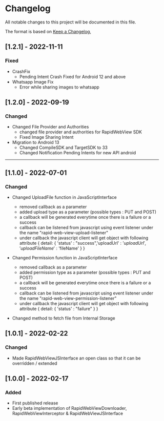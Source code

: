 # Changelog
All notable changes to this project will be documented in this file.

The format is based on [Keep a Changelog](https://keepachangelog.com/en/1.0.0/),

## [1.2.1] - 2022-11-11
### Fixed
- CrashFix
  - Pending Intent Crash Fixed for Android 12 and above
- Whatsapp Image Fix
  - Error while sharing images to whatsapp

## [1.2.0] - 2022-09-19
### Changed
- Changed File Provider and Authorities
  - changed file provider and authorities for RapidWebView SDK
  - Fixed Image Sharing Intent
- Migration to Android 13
  - Changed CompileSDK and TargetSDK to 33
  - Changed Notification Pending Intents for new API android

***

## [1.1.0] - 2022-07-01
### Changed
- Changed UploadFile function in JavaScriptInterface
    - removed callback as a parameter
    - added upload type as a parameter (possible types : PUT and POST)
    - a callback will be generated everytime once there is a failure or a success
    - callback can be listened from javascript using event listener under the name "rapid-web-view-upload-listener"
    - under callback the javascript client will get object with following attribute { detail: { 'status' : "success",'uploadUrl' : '$uploadUrl','uploadFileName' : '$fileName' } }

- Changed Permission function in JavaScriptInterface
    - removed callback as a parameter
    - added permission type as a parameter (possible types : PUT and POST)
    - a callback will be generated everytime once there is a failure or a success
    - callback can be listened from javascript using event listener under the name "rapid-web-view-permission-listener"
    - under callback the javascript client will get object with following attribute { detail: { 'status' : "failure" } }

- Changed method to fetch file from Internal Storage

## [1.0.1] - 2022-02-22
### Changed
- Made RapidWebViewJSInterface an open class so that it can be overridden / extended

## [1.0.0] - 2022-02-17
### Added
- First published release
- Early beta implementation of RapidWebViewDownloader, RapidWebViewInterceptor & RapidWebViewJSInterface